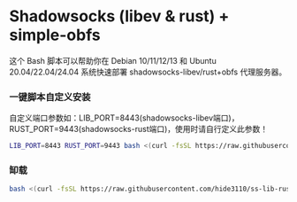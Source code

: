 # Shadowsocks (libev & rust) + simple-obfs

这个 Bash 脚本可以帮助你在 Debian 10/11/12/13 和 Ubuntu 20.04/22.04/24.04 系统快速部署 shadowsocks-libev/rust+obfs 代理服务器。

### 一键脚本自定义安装
自定义端口参数如：LIB_PORT=8443(shadowsocks-libev端口)，RUST_PORT=9443(shadowsocks-rust端口)，使用时请自行定义此参数！
```bash
LIB_PORT=8443 RUST_PORT=9443 bash <(curl -fsSL https://raw.githubusercontent.com/hide3110/ss-lib-rust/main/install.sh)
```

### 缷载
```bash
bash <(curl -fsSL https://raw.githubusercontent.com/hide3110/ss-lib-rust/main/uninstall.sh)
```

